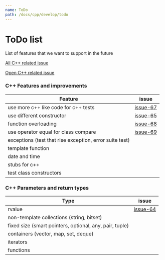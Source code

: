 ```yaml
---
name: ToDo
path: /docs/cpp/develop/todo
---
```


# ToDo list

List of features that we want to support in the future

[All C++ related issue](https://github.com/UnitTestBot/UTBotCpp/issues?q=label%3Acpp)

[Open C++ related issue](https://github.com/UnitTestBot/UTBotCpp/labels/cpp)

### C++ Features and improvements

| Feature                                                 | issue                                                         |
|---------------------------------------------------------|---------------------------------------------------------------|
| use more c++ like code for c++ tests                    | [issue-67](https://github.com/UnitTestBot/UTBotCpp/issues/67) |
| use different constructor                               | [issue-65](https://github.com/UnitTestBot/UTBotCpp/issues/65) |
| function overloading                                    | [issue-68](https://github.com/UnitTestBot/UTBotCpp/issues/68) |
| use operator equal for class compare                    | [issue-69](https://github.com/UnitTestBot/UTBotCpp/issues/69) |
| exceptions (test that rise exception, error suite test) |                                                               |
| template function                                       |                                                               |
| date and time                                           |                                                               |
| stubs for c++                                           |                                                               |
| test class constructors                                 |                                                               |

### C++ Parameters and return types

| Type                                                    | issue                                                         |
|---------------------------------------------------------|---------------------------------------------------------------|
| rvalue                                                  | [issue-64](https://github.com/UnitTestBot/UTBotCpp/issues/64) |
| non-template collections (string, bitset)               |                                                               |
| fixed size (smart pointers, optional, any, pair, tuple) |                                                               |
| containers (vector, map, set, deque)                    |                                                               |
| iterators                                               |                                                               |
| functions                                               |                                                               |
  
